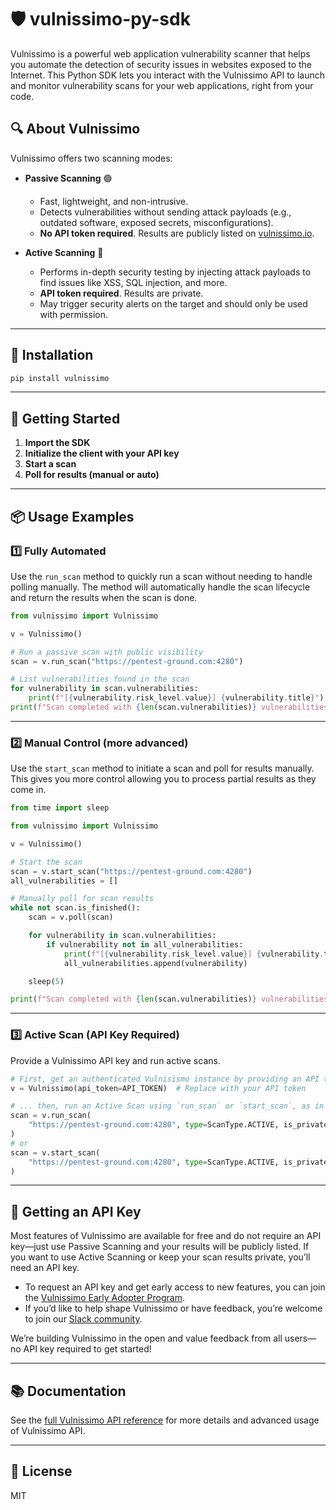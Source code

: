 # 🛡️ vulnissimo-py-sdk

Vulnissimo is a powerful web application vulnerability scanner that helps you automate the detection of security issues in websites exposed to the Internet. This Python SDK lets you interact with the Vulnissimo API to launch and monitor vulnerability scans for your web applications, right from your code.

## 🔍 About Vulnissimo

Vulnissimo offers two scanning modes:

- **Passive Scanning** 🟢

  - Fast, lightweight, and non-intrusive.
  - Detects vulnerabilities without sending attack payloads (e.g., outdated software, exposed secrets, misconfigurations).
  - **No API token required**. Results are publicly listed on [vulnissimo.io](https://vulnissimo.io/).
- **Active Scanning** 🔴

  - Performs in-depth security testing by injecting attack payloads to find issues like XSS, SQL injection, and more.
  - **API token required**. Results are private.
  - May trigger security alerts on the target and should only be used with permission.

---

## 🚀 Installation

```bash
pip install vulnissimo
```

---

## 🏁 Getting Started

1. **Import the SDK**
2. **Initialize the client with your API key**
3. **Start a scan**
4. **Poll for results (manual or auto)**

---

## 📦 Usage Examples

### 1️⃣ Fully Automated

Use the `run_scan` method to quickly run a scan without needing to handle polling manually. The method will automatically handle the scan lifecycle and return the results when the scan is done.

```python
from vulnissimo import Vulnissimo

v = Vulnissimo()

# Run a passive scan with public visibility
scan = v.run_scan("https://pentest-ground.com:4280")

# List vulnerabilities found in the scan
for vulnerability in scan.vulnerabilities:
    print(f"[{vulnerability.risk_level.value}] {vulnerability.title}")
print(f"Scan completed with {len(scan.vulnerabilities)} vulnerabilities found.")

```

---

### 2️⃣ Manual Control (more advanced)

Use the `start_scan` method to initiate a scan and poll for results manually. This gives you more control allowing you to process partial results as they come in.

```python
from time import sleep

from vulnissimo import Vulnissimo

v = Vulnissimo()

# Start the scan
scan = v.start_scan("https://pentest-ground.com:4280")
all_vulnerabilities = []

# Manually poll for scan results
while not scan.is_finished():
    scan = v.poll(scan)

    for vulnerability in scan.vulnerabilities:
        if vulnerability not in all_vulnerabilities:
            print(f"[{vulnerability.risk_level.value}] {vulnerability.title}")
            all_vulnerabilities.append(vulnerability)

    sleep(5)

print(f"Scan completed with {len(scan.vulnerabilities)} vulnerabilities found.")
```

---

### 3️⃣ Active Scan (API Key Required)

Provide a Vulnissimo API key and run active scans.

```python
# First, get an authenticated Vulnisismo instance by providing an API token...
v = Vulnissimo(api_token=API_TOKEN)  # Replace with your API token

# ... then, run an Active Scan using `run_scan` or `start_scan`, as in the examples above.
scan = v.run_scan(
    "https://pentest-ground.com:4280", type=ScanType.ACTIVE, is_private=True
)
# or
scan = v.start_scan(
    "https://pentest-ground.com:4280", type=ScanType.ACTIVE, is_private=True
)
```

---

## 🔑 Getting an API Key

Most features of Vulnissimo are available for free and do not require an API key—just use Passive Scanning and your results will be publicly listed. If you want to use Active Scanning or keep your scan results private, you’ll need an API key.

- To request an API key and get early access to new features, you can join the [Vulnissimo Early Adopter Program](https://vulnissimo.io/join).
- If you’d like to help shape Vulnissimo or have feedback, you’re welcome to join our [Slack community](https://vulnissimo.io/join-slack).

We’re building Vulnissimo in the open and value feedback from all users—no API key required to get started!

---

## 📚 Documentation

See the [full Vulnissimo API reference](https://vulnissimo.io/api-reference) for more details and advanced usage of Vulnissimo API.

---

## 📝 License

MIT
